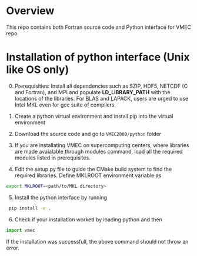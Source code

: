 # Overview

This repo contains both Fortran source code and Python interface for VMEC repo


# Installation of python interface (Unix like OS only)

0. Prerequisities: Install all dependencies such as SZIP, HDF5, NETCDF (C and Fortran), and MPI 
and populate **LD_LIBRARY_PATH** with
the locations of the libraries. For BLAS and LAPACK, users are urged to use Intel MKL even for
gcc suite of compilers.

1. Create a python virtual environment and install pip into the virtual environment

2. Download the source code and go to `VMEC2000/python` folder

3. If you are installating VMEC on supercomputing centers, where libraries are made avaialable 
through modules command, load all the required modules listed in prerequisites.

4. Edit the setup.py file to guide the CMake build system to find the required libraries.
Define MKLROOT environment variable as
```bash
export MKLROOT=<path/to/MKL directory>
```

5. Install the python interface by running
```bash
 pip install -e .
```

6. Check if your installation worked by loading python and then
```python
import vmec
```
If the installation was successfull, the above command should not throw an error.

